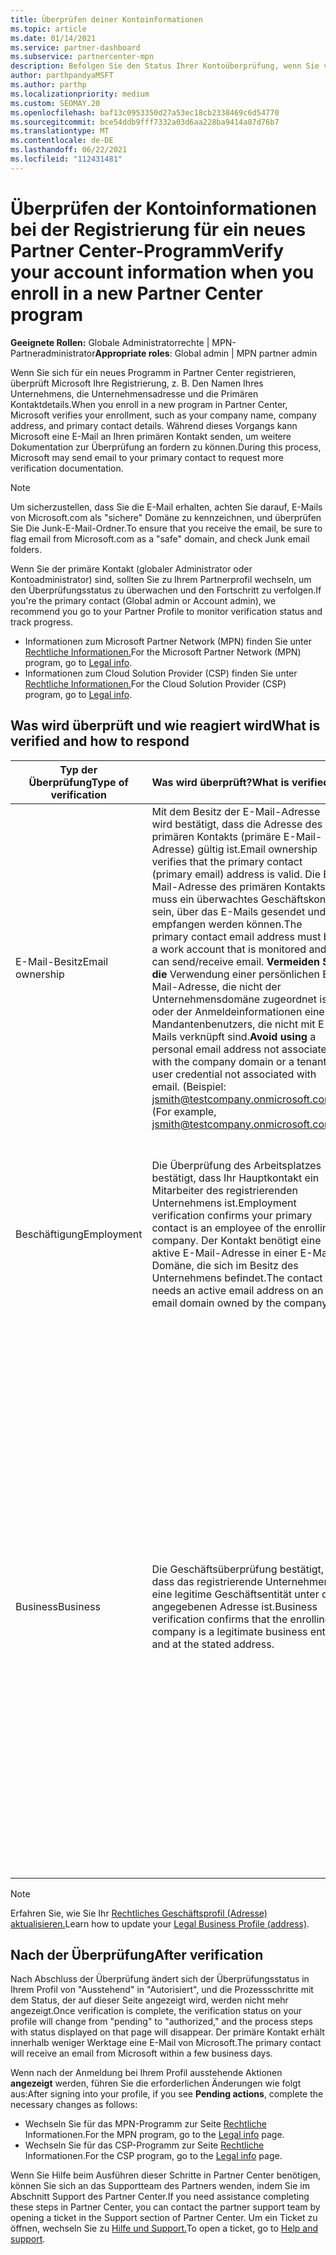 ```yaml
---
title: Überprüfen deiner Kontoinformationen
ms.topic: article
ms.date: 01/14/2021
ms.service: partner-dashboard
ms.subservice: partnercenter-mpn
description: Befolgen Sie den Status Ihrer Kontoüberprüfung, wenn Sie versuchen, sich für ein neues Partner Center registrieren. Erfahren Sie, wie Sie bei Bedarf zusätzliche Informationen zur Verfügung stellen.
author: parthpandyaMSFT
ms.author: parthp
ms.localizationpriority: medium
ms.custom: SEOMAY.20
ms.openlocfilehash: baf13c0953350d27a53ec18cb2338469c6d54770
ms.sourcegitcommit: bce54ddb9fff7332a03d6aa228ba9414a87d76b7
ms.translationtype: MT
ms.contentlocale: de-DE
ms.lasthandoff: 06/22/2021
ms.locfileid: "112431481"
---
```

# <a name="verify-your-account-information-when-you-enroll-in-a-new-partner-center-program"></a><span data-ttu-id="c94ae-104">Überprüfen der Kontoinformationen bei der Registrierung für ein neues Partner Center-Programm</span><span class="sxs-lookup"><span data-stu-id="c94ae-104">Verify your account information when you enroll in a new Partner Center program</span></span>

<span data-ttu-id="c94ae-105">**Geeignete Rollen:** Globale Administratorrechte | MPN-Partneradministrator</span><span class="sxs-lookup"><span data-stu-id="c94ae-105">**Appropriate roles**: Global admin | MPN partner admin</span></span>

<span data-ttu-id="c94ae-106">Wenn Sie sich für ein neues Programm in Partner Center registrieren, überprüft Microsoft Ihre Registrierung, z. B. Den Namen Ihres Unternehmens, die Unternehmensadresse und die Primären Kontaktdetails.</span><span class="sxs-lookup"><span data-stu-id="c94ae-106">When you enroll in a new program in Partner Center, Microsoft verifies your enrollment, such as your company name, company address, and primary contact details.</span></span> <span data-ttu-id="c94ae-107">Während dieses Vorgangs kann Microsoft eine E-Mail an Ihren primären Kontakt senden, um weitere Dokumentation zur Überprüfung an fordern zu können.</span><span class="sxs-lookup"><span data-stu-id="c94ae-107">During this process, Microsoft may send email to your primary contact to request more verification documentation.</span></span>

>[!NOTE]
><span data-ttu-id="c94ae-108">Um sicherzustellen, dass Sie die E-Mail erhalten, achten Sie darauf, E-Mails von Microsoft.com als "sichere" Domäne zu kennzeichnen, und überprüfen Sie Die Junk-E-Mail-Ordner.</span><span class="sxs-lookup"><span data-stu-id="c94ae-108">To ensure that you receive the email, be sure to flag email from Microsoft.com as a "safe" domain, and check Junk email folders.</span></span>

<span data-ttu-id="c94ae-109">Wenn Sie der primäre Kontakt (globaler Administrator oder Kontoadministrator) sind, sollten Sie zu Ihrem Partnerprofil wechseln, um den Überprüfungsstatus zu überwachen und den Fortschritt zu verfolgen.</span><span class="sxs-lookup"><span data-stu-id="c94ae-109">If you're the primary contact (Global admin or Account admin), we recommend you go to your Partner Profile to monitor verification status and track progress.</span></span>

- <span data-ttu-id="c94ae-110">Informationen zum Microsoft Partner Network (MPN) finden Sie unter [Rechtliche Informationen.](https://partner.microsoft.com/pcv/accountsettings/connectedpartnerprofile)</span><span class="sxs-lookup"><span data-stu-id="c94ae-110">For the Microsoft Partner Network (MPN) program, go to [Legal info](https://partner.microsoft.com/pcv/accountsettings/connectedpartnerprofile).</span></span>
- <span data-ttu-id="c94ae-111">Informationen zum Cloud Solution Provider (CSP) finden Sie unter [Rechtliche Informationen.](https://partner.microsoft.com/pcv/accountsettings/partnerprofile)</span><span class="sxs-lookup"><span data-stu-id="c94ae-111">For the Cloud Solution Provider (CSP) program, go to [Legal info](https://partner.microsoft.com/pcv/accountsettings/partnerprofile).</span></span>


## <a name="what-is-verified-and-how-to-respond"></a><span data-ttu-id="c94ae-112">Was wird überprüft und wie reagiert wird</span><span class="sxs-lookup"><span data-stu-id="c94ae-112">What is verified and how to respond</span></span>

|<span data-ttu-id="c94ae-113">**Typ der Überprüfung**</span><span class="sxs-lookup"><span data-stu-id="c94ae-113">**Type of verification**</span></span>   |<span data-ttu-id="c94ae-114">**Was wird überprüft?**</span><span class="sxs-lookup"><span data-stu-id="c94ae-114">**What is verified**</span></span>   |<span data-ttu-id="c94ae-115">**Was ist zu tun, wenn es abgelehnt wird?**</span><span class="sxs-lookup"><span data-stu-id="c94ae-115">**What to do if rejected**</span></span>   |
|----------------------------|:-----------------------------------|:--------------------------------------|
|<span data-ttu-id="c94ae-116">E-Mail-Besitz</span><span class="sxs-lookup"><span data-stu-id="c94ae-116">Email ownership</span></span>   |<span data-ttu-id="c94ae-117">Mit dem Besitz der E-Mail-Adresse wird bestätigt, dass die Adresse des primären Kontakts (primäre E-Mail-Adresse) gültig ist.</span><span class="sxs-lookup"><span data-stu-id="c94ae-117">Email ownership verifies that the primary contact (primary email) address is valid.</span></span> <span data-ttu-id="c94ae-118">Die E-Mail-Adresse des primären Kontakts muss ein überwachtes Geschäftskonto sein, über das E-Mails gesendet und empfangen werden können.</span><span class="sxs-lookup"><span data-stu-id="c94ae-118">The primary contact email address must be a work account that is monitored and can send/receive email.</span></span> <span data-ttu-id="c94ae-119">**Vermeiden Sie die** Verwendung einer persönlichen E-Mail-Adresse, die nicht der Unternehmensdomäne zugeordnet ist, oder der Anmeldeinformationen eines Mandantenbenutzers, die nicht mit E-Mails verknüpft sind.</span><span class="sxs-lookup"><span data-stu-id="c94ae-119">**Avoid using** a personal email address not associated with the company domain or a tenant user credential not associated with email.</span></span> <span data-ttu-id="c94ae-120">(Beispiel: jsmith@testcompany.onmicrosoft.com)</span><span class="sxs-lookup"><span data-stu-id="c94ae-120">(For example, jsmith@testcompany.onmicrosoft.com).</span></span>  |<span data-ttu-id="c94ae-121">Wenn Sie die E-Mail-Nachricht zur Überprüfung des E-Mail-Besitzes nicht innerhalb eines Geschäftstags erhalten, können Sie anfordern, dass die E-Mail erneut gesendet wird.</span><span class="sxs-lookup"><span data-stu-id="c94ae-121">If you don't receive the email ownership verification email message within one business day, you can request the email is sent again.</span></span> <span data-ttu-id="c94ae-122">Wechseln Sie zu Ihrer Profilseite für [MPN](https://partner.microsoft.com/pcv/accountsettings/connectedpartnerprofile) oder [CSP,](https://partner.microsoft.com/pcv/accountsettings/partnerprofile) und wählen **Sie Überprüfungs-E-Mail erneut senden aus.**</span><span class="sxs-lookup"><span data-stu-id="c94ae-122">Go to your profile page for [MPN](https://partner.microsoft.com/pcv/accountsettings/connectedpartnerprofile) or [CSP](https://partner.microsoft.com/pcv/accountsettings/partnerprofile) and select **Resend verification email**.</span></span> <span data-ttu-id="c94ae-123">Achten Sie darauf, E-Mails von Microsoft.com als "sichere" Domäne zu kennzeichnen und junk-E-Mail-Ordner zu überprüfen.</span><span class="sxs-lookup"><span data-stu-id="c94ae-123">Be sure to flag email from Microsoft.com as a "safe" domain, and check Junk email folders.</span></span> <span data-ttu-id="c94ae-124">Erstellen Sie ein [Supportticket, um weitere Unterstützung zu erhalten.](https://partner.microsoft.com/dashboard/support/csp/servicerequests/create?stage=2&topicid=b818ac05-8091-44a0-f9b4-6bb008a1ef54)</span><span class="sxs-lookup"><span data-stu-id="c94ae-124">For further assistance, [create a support ticket](https://partner.microsoft.com/dashboard/support/csp/servicerequests/create?stage=2&topicid=b818ac05-8091-44a0-f9b4-6bb008a1ef54).</span></span>|
|<span data-ttu-id="c94ae-125">Beschäftigung</span><span class="sxs-lookup"><span data-stu-id="c94ae-125">Employment</span></span> |<span data-ttu-id="c94ae-126">Die Überprüfung des Arbeitsplatzes bestätigt, dass Ihr Hauptkontakt ein Mitarbeiter des registrierenden Unternehmens ist.</span><span class="sxs-lookup"><span data-stu-id="c94ae-126">Employment verification confirms your primary contact is an employee of the enrolling company.</span></span> <span data-ttu-id="c94ae-127">Der Kontakt benötigt eine aktive E-Mail-Adresse in einer E-Mail-Domäne, die sich im Besitz des Unternehmens befindet.</span><span class="sxs-lookup"><span data-stu-id="c94ae-127">The contact needs an active email address on an email domain owned by the company.</span></span>|<span data-ttu-id="c94ae-128">Wenn die Überprüfung des Arbeitsplatzes abgelehnt wird, muss der primäre Kontakt (normalerweise Ihr globaler Oder Kontoadministrator) eine Dokumentation bereitstellen, die bestätigt, dass die E-Mail-Domäne des Kontakts im Besitz des Arbeitgebers ist.</span><span class="sxs-lookup"><span data-stu-id="c94ae-128">If employment verification is rejected, the primary contact (normally your Global or Account Admin) will need to provide documentation confirming the contact's email domain is under the ownership of their employer.</span></span> <span data-ttu-id="c94ae-129">Erstellen Sie ein [Supportticket, um weitere Unterstützung zu erhalten.](https://partner.microsoft.com/dashboard/support/csp/servicerequests/create?stage=2&topicid=c34a5c81-a111-476d-11a4-81c808c37a6b)</span><span class="sxs-lookup"><span data-stu-id="c94ae-129">For further assistance, [create a support ticket](https://partner.microsoft.com/dashboard/support/csp/servicerequests/create?stage=2&topicid=c34a5c81-a111-476d-11a4-81c808c37a6b).</span></span>|
|<span data-ttu-id="c94ae-130">Business</span><span class="sxs-lookup"><span data-stu-id="c94ae-130">Business</span></span>   | <span data-ttu-id="c94ae-131">Die Geschäftsüberprüfung bestätigt, dass das registrierende Unternehmen eine legitime Geschäftsentität unter der angegebenen Adresse ist.</span><span class="sxs-lookup"><span data-stu-id="c94ae-131">Business verification confirms that the enrolling company is a legitimate business entity and at the stated address.</span></span>|<span data-ttu-id="c94ae-132">Vergewissern Sie sich, dass [](https://partner.microsoft.com/pcv/accountsettings/connectedpartnerprofile) der Firmenname und die Adresse in Ihrem Rechtlichen Geschäftsprofil frei von Rechtschreibfehlern und Abkürzungen sind.</span><span class="sxs-lookup"><span data-stu-id="c94ae-132">Confirm that the company name and address in your [Legal business profile](https://partner.microsoft.com/pcv/accountsettings/connectedpartnerprofile) are free of spelling errors and abbreviations.</span></span> <span data-ttu-id="c94ae-133">Sie müssen genau mit den Unternehmensregistrierungsdatensätzen Ihres formalen Unternehmens übereinstimmen.</span><span class="sxs-lookup"><span data-stu-id="c94ae-133">They must match your formal company business registration records exactly.</span></span> <span data-ttu-id="c94ae-134">Microsoft bittet den primären Kontakt (normalerweise Ihren globalen Administrator oder Kontoadministrator) um eine offizielle Dokumentation.</span><span class="sxs-lookup"><span data-stu-id="c94ae-134">Microsoft will ask the primary contact (normally your Global or Account admin) to provide official documentation.</span></span> <span data-ttu-id="c94ae-135">Bei der Dokumentation kann es sich um ein Unternehmensregistrierungs- oder Steuerregistrierungszertifikat oder eine Quittung aus dem Land bzw. der Stadt des Unternehmens aus dem Unternehmen machen.</span><span class="sxs-lookup"><span data-stu-id="c94ae-135">Documentation could be a business registration or tax registration certificate or receipt from the company's home country or municipality.</span></span> <span data-ttu-id="c94ae-136">Microsoft verwendet diese Dokumentation, um zu überprüfen, ob das Unternehmen berechtigt ist, unter diesem bestimmten Entitätsnamen und unter der angegebenen Adresse Geschäft zu machen.</span><span class="sxs-lookup"><span data-stu-id="c94ae-136">Microsoft uses this documentation to validate that the company is authorized to do business under that specific entity name and is located at the address provided.</span></span> <span data-ttu-id="c94ae-137">Erstellen Sie ein [Supportticket, um weitere Unterstützung zu erhalten.](https://partner.microsoft.com/dashboard/support/csp/servicerequests/create?stage=2&topicid=52ac28f3-d58f-99d9-9846-3df5a6477c54)</span><span class="sxs-lookup"><span data-stu-id="c94ae-137">For further assistance, [create a support ticket](https://partner.microsoft.com/dashboard/support/csp/servicerequests/create?stage=2&topicid=52ac28f3-d58f-99d9-9846-3df5a6477c54).</span></span>|

> [!NOTE]
> <span data-ttu-id="c94ae-138">Erfahren Sie, wie Sie Ihr [Rechtliches Geschäftsprofil (Adresse) aktualisieren.](update-your-partner-profile.md)</span><span class="sxs-lookup"><span data-stu-id="c94ae-138">Learn how to update your [Legal Business Profile (address)](update-your-partner-profile.md).</span></span>

## <a name="after-verification"></a><span data-ttu-id="c94ae-139">Nach der Überprüfung</span><span class="sxs-lookup"><span data-stu-id="c94ae-139">After verification</span></span>

<span data-ttu-id="c94ae-140">Nach Abschluss der Überprüfung ändert sich der Überprüfungsstatus in Ihrem Profil von "Ausstehend" in "Autorisiert", und die Prozessschritte mit dem Status, der auf dieser Seite angezeigt wird, werden nicht mehr angezeigt.</span><span class="sxs-lookup"><span data-stu-id="c94ae-140">Once verification is complete, the verification status on your profile will change from "pending" to "authorized," and the process steps with status displayed on that page will disappear.</span></span> <span data-ttu-id="c94ae-141">Der primäre Kontakt erhält innerhalb weniger Werktage eine E-Mail von Microsoft.</span><span class="sxs-lookup"><span data-stu-id="c94ae-141">The primary contact will receive an email from Microsoft within a few business days.</span></span> 

<span data-ttu-id="c94ae-142">Wenn nach der Anmeldung bei Ihrem Profil ausstehende Aktionen **angezeigt** werden, führen Sie die erforderlichen Änderungen wie folgt aus:</span><span class="sxs-lookup"><span data-stu-id="c94ae-142">After signing into your profile, if you see **Pending actions**, complete the necessary changes as follows:</span></span>

- <span data-ttu-id="c94ae-143">Wechseln Sie für das MPN-Programm zur Seite [Rechtliche](https://partner.microsoft.com/pcv/accountsettings/connectedpartnerprofile) Informationen.</span><span class="sxs-lookup"><span data-stu-id="c94ae-143">For the MPN program, go to the [Legal info](https://partner.microsoft.com/pcv/accountsettings/connectedpartnerprofile) page.</span></span>  
- <span data-ttu-id="c94ae-144">Wechseln Sie für das CSP-Programm zur Seite [Rechtliche](https://partner.microsoft.com/pcv/accountsettings/partnerprofile) Informationen.</span><span class="sxs-lookup"><span data-stu-id="c94ae-144">For the CSP program, go to the [Legal info](https://partner.microsoft.com/pcv/accountsettings/partnerprofile) page.</span></span>

<span data-ttu-id="c94ae-145">Wenn Sie Hilfe beim Ausführen dieser Schritte in Partner Center benötigen, können Sie sich an das Supportteam des Partners wenden, indem Sie im Abschnitt Support des Partner Center.</span><span class="sxs-lookup"><span data-stu-id="c94ae-145">If you need assistance completing these steps in Partner Center, you can contact the partner support team by opening a ticket in the Support section of Partner Center.</span></span> <span data-ttu-id="c94ae-146">Um ein Ticket zu öffnen, wechseln Sie zu [Hilfe und Support.](https://partner.microsoft.com/dashboard/support/servicerequests/create?stage=2&topicid=21655de7-7dbb-4927-33a2-f60f45feadf3)</span><span class="sxs-lookup"><span data-stu-id="c94ae-146">To open a ticket, go to [Help and support](https://partner.microsoft.com/dashboard/support/servicerequests/create?stage=2&topicid=21655de7-7dbb-4927-33a2-f60f45feadf3).</span></span>
